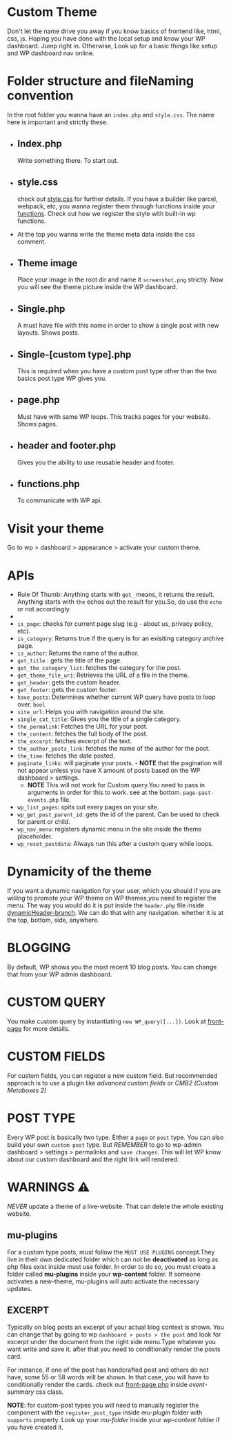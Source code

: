 # Custom Theme

Don't let the name drive you away if you know basics of frontend like, html, css, js.
Hoping you have done with the local setup and know your WP dashboard. Jump right in. Otherwise, Look up for a basic things like setup and WP dashboard nav online.

# Folder structure and fileNaming convention

In the root folder you wanna have an `index.php` and `style.css`. The name here is important and strictly these.

- ## Index.php

  Write something there. To start out.

- ## style.css

  check out [style.css]('./style.css') for further details. If you have a builder like parcel, webpack, etc, you wanna register them through functions inside your [functions]('/functions.php'). Check out how we register the style with built-in wp functions.

- At the top you wanna write the theme meta data inside the css comment.

- ## Theme image

  Place your image in the root dir and name it `screenshot.png` strictly. Now you will see the theme picture inside the WP dashboard.

- ## Single.php

  A must have file with this name in order to show a single post with new layouts. Shows posts.

- ## Single-[custom type].php
  This is required when you have a custom post type other than the two basics post type WP gives you.
- ## page.php

  Must have with same WP loops. This tracks pages for your website. Shows pages.

- ## header and footer.php

  Gives you the ability to use reusable header and footer.

- ## functions.php

  To communicate with WP api.

# Visit your theme

Go to wp > dashboard > appearance > activate your custom theme.

# APIs

- Rule Of Thumb: Anything starts with `get_` means, it returns the result. Anything starts with `the` echos out the result for you.So, do use the `echo` or not accordingly.
-
- `is_page`: checks for current page slug (e.g - about us, privacy policy, etc).
- `is_category`: Returns true if the query is for an exisiting category archive page.
- `is_author`: Returns the name of the author.
- `get_title` : gets the title of the page.
- `get_the_category_list`: fetches the category for the post.
- `get_theme_file_uri`: Retrieves the URL of a file in the theme.
- `get_header`: gets the custom header.
- `get_footer`: gets the custom footer.
- `have_posts`: Determines whether current WP query have posts to loop over. `bool`
- `site_url`: Helps you with navigation around the site.
- `single_cat_title`: Gives you the title of a single category.
- `the_permalink`: Fetches the URL for your post.
- `the_content`: fetches the full body of the post.
- `the_excerpt`: fetches excerpt of the text.
- `the_author_posts_link`: fetches the name of the author for the post.
- `the_time`: fetches the date posted.
- `paginate_links`: will paginate your posts. - **NOTE** that the pagination will not appear unless you have X amount of posts based on the WP dashboard > settings.
  - **NOTE** This will not work for Custom query.You need to pass in arguments in order for this to work. see at the bottom. `page-past-events.php` file.
- `wp_list_pages`: spits out every pages on your site.
- `wp_get_post_parent_id`: gets the id of the parent. Can be used to check for parent or child.
- `wp_nav_menu`: registers dynamic menu in the site inside the theme placeholder.
- `wp_reset_postdata`: Always run this after a custom query while loops.

# Dynamicity of the theme

If you want a dynamic navigation for your user, which you should if you are wililng to promote your WP theme on WP themes,you need to register the menu. The way you would do it is put inside the `header.php` file inside [dynamicHeader-branch]('https://github.com/NafiurSiddiqui/wp-learner/tree/dynamicHeader'). We can do that with any navigation. whether it is at the top, bottom, side, anywhere.

# BLOGGING

By default, WP shows you the most recent 10 blog posts. You can change that from your WP admin dashboard.

# CUSTOM QUERY

You make custom query by instantiating `new WP_query([...])`. Look at [front-page]('/front-page.php') for more details.

# CUSTOM FIELDS

For custom fields, you can register a new custom field. But recommended approach is to use a plugin like _advanced custom fields_ or _CMB2 (Custom Metaboxes 2)_

# POST TYPE

Every WP post is basically two type. Either a `page` or `post` type. You can also build your own `custom post` type. But _REMEMBER_ to go to wp-admin dashboard > settings > permalinks and `save changes`. This will let WP know about our custom dashboard and the right link will rendered.

# WARNINGS ⚠️

_NEVER_ update a theme of a live-website. That can delete the whole existing website.

## mu-plugins

For a custom type posts, must follow the `MUST USE PLUGINS` concept.They live in their own dedicated folder which can not be **deactivated** as long as php files exist inside must use folder. In order to do so, you must create a folder called **mu-plugins** inside your **wp-content** folder. If someone activates a new-theme, mu-plugins will auto activate the necessary updates.

## EXCERPT

Typically on blog posts an excerpt of your actual blog context is shown. You can change that by going to wp `dashboard > posts > the post` and look for excerpt under the document from the right side menu.Type whatever you want write and save it.
after that you need to conditionally render the posts card.

For instance, if one of the post has handcrafted post and others do not have, some 55 or 58 words will be shown. In that case, you will have to conditionally render the cards. check out [front-page.php]('/front-page.php') inside _event-summary_ css class.

**NOTE**: for custom-post types you will need to manually register the component with the `register_post_type` inside _mu-plugin_ folder with `supports` property. Look up your _mu-folder_ inside your _wp-content_ folder if you have created it.

